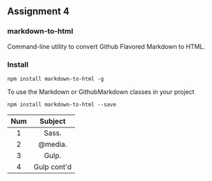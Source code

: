 ## Assignment 4

### markdown-to-html

Command-line utility to convert Github Flavored Markdown to HTML. 

### Install

```
npm install markdown-to-html -g
```

To use the Markdown or GithubMarkdown classes in your project
```
npm install markdown-to-html --save
```


| Num      | Subject       |
| :-------:| :-------------:|
| 1   | Sass. |
| 2   | @media. |
| 3   | Gulp. |
| 4   | Gulp cont'd |



